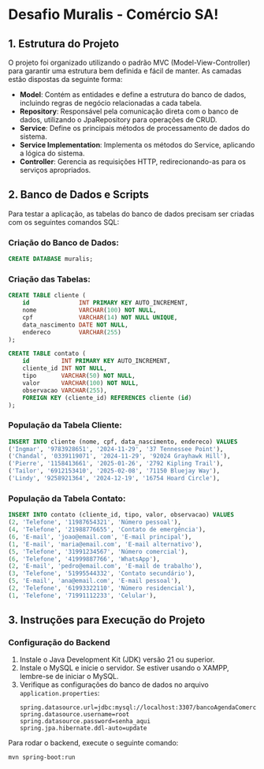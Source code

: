 
# Desafio Muralis - Comércio SA!

## 1. Estrutura do Projeto

O projeto foi organizado utilizando o padrão MVC (Model-View-Controller) para garantir uma estrutura bem definida e fácil de manter. As camadas estão dispostas da seguinte forma:

- **Model**: Contém as entidades e define a estrutura do banco de dados, incluindo regras de negócio relacionadas a cada tabela.
- **Repository**: Responsável pela comunicação direta com o banco de dados, utilizando o JpaRepository para operações de CRUD.
- **Service**: Define os principais métodos de processamento de dados do sistema.
- **Service Implementation**: Implementa os métodos do Service, aplicando a lógica do sistema.
- **Controller**: Gerencia as requisições HTTP, redirecionando-as para os serviços apropriados.

## 2. Banco de Dados e Scripts

Para testar a aplicação, as tabelas do banco de dados precisam ser criadas com os seguintes comandos SQL:

### Criação do Banco de Dados:
```sql
CREATE DATABASE muralis;
```

### Criação das Tabelas:
```sql
CREATE TABLE cliente (
    id              INT PRIMARY KEY AUTO_INCREMENT,
    nome            VARCHAR(100) NOT NULL,
    cpf             VARCHAR(14) NOT NULL UNIQUE,
    data_nascimento DATE NOT NULL,
    endereco        VARCHAR(255)
);

CREATE TABLE contato (
    id         INT PRIMARY KEY AUTO_INCREMENT,
    cliente_id INT NOT NULL,
    tipo       VARCHAR(50) NOT NULL,
    valor      VARCHAR(100) NOT NULL,
    observacao VARCHAR(255),
    FOREIGN KEY (cliente_id) REFERENCES cliente (id)
);
```

### População da Tabela Cliente:
```sql
INSERT INTO cliente (nome, cpf, data_nascimento, endereco) VALUES
('Ingmar', '9783928651', '2024-11-29', '37 Tennessee Point'),
('Chandal', '0339119071', '2024-11-29', '92024 Grayhawk Hill'),
('Pierre', '1158413661', '2025-01-26', '2792 Kipling Trail'),
('Tailor', '6912153410', '2025-02-08', '71150 Bluejay Way'),
('Lindy', '9258921364', '2024-12-19', '16754 Hoard Circle'),
```

### População da Tabela Contato:
```sql
INSERT INTO contato (cliente_id, tipo, valor, observacao) VALUES
(2, 'Telefone', '11987654321', 'Número pessoal'),
(4, 'Telefone', '21988776655', 'Contato de emergência'),
(6, 'E-mail', 'joao@email.com', 'E-mail principal'),
(1, 'E-mail', 'maria@email.com', 'E-mail alternativo'),
(5, 'Telefone', '31991234567', 'Número comercial'),
(6, 'Telefone', '41999887766', 'WhatsApp'),
(2, 'E-mail', 'pedro@email.com', 'E-mail de trabalho'),
(3, 'Telefone', '51995544332', 'Contato secundário'),
(5, 'E-mail', 'ana@email.com', 'E-mail pessoal'),
(2, 'Telefone', '61993322110', 'Número residencial'),
(1, 'Telefone', '71991112233', 'Celular'),
```

## 3. Instruções para Execução do Projeto

### Configuração do Backend

1. Instale o Java Development Kit (JDK) versão 21 ou superior.
2. Instale o MySQL e inicie o servidor. Se estiver usando o XAMPP, lembre-se de iniciar o MySQL.
3. Verifique as configurações do banco de dados no arquivo `application.properties`:
   ```properties
   spring.datasource.url=jdbc:mysql://localhost:3307/bancoAgendaComercioSA
   spring.datasource.username=root
   spring.datasource.password=senha_aqui
   spring.jpa.hibernate.ddl-auto=update
   ```

Para rodar o backend, execute o seguinte comando:
```bash
mvn spring-boot:run
```
